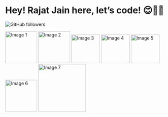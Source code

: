 # Hey! Rajat Jain here, let’s code! 😊🧑‍💻

![GitHub followers](https://img.shields.io/github/followers/Rajat-XR?style=social)

<img src="https://github.com/user-attachments/assets/21873c7e-0f1e-4b69-aab9-fea58d0eed2f" alt="Image 1" width="100" />
<img src="https://github.com/user-attachments/assets/9d08cf4d-97c0-4720-ab0e-31d3b046b3c1" alt="Image 2" width="100" />
<img src="https://github.com/user-attachments/assets/f5929e09-00b7-46c3-b0b2-ded4a9464956" alt="Image 3" width="90" />
<img src="https://github.com/user-attachments/assets/061fc3b7-94aa-4375-8660-852149fa5409" alt="Image 4" width="90" />
<img src="https://github.com/user-attachments/assets/c113031c-7f03-4c22-b167-6992bdfc01fb" alt="Image 5" width="90" />
<img src="https://github.com/user-attachments/assets/a2cb6f80-aa79-40e0-a042-be91b33c7634" alt="Image 6" width="100" />
<img src="https://github.com/user-attachments/assets/77408197-15fb-439c-a0ae-ea717c5f7b73" alt="Image 7" width="150" />
